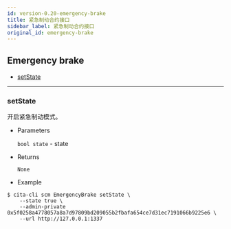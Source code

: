 ```yaml
---
id: version-0.20-emergency-brake
title: 紧急制动合约接口
sidebar_label: 紧急制动合约接口
original_id: emergency-brake
---
```


<h2 class="hover-list">Emergency brake</h2>

* [setState](#setState)

***

### setState

开启紧急制动模式。

* Parameters

    `bool state` - state

* Returns

    `None`

* Example

```shell
$ cita-cli scm EmergencyBrake setState \
    --state true \
    --admin-private 0x5f0258a4778057a8a7d97809bd209055b2fbafa654ce7d31ec7191066b9225e6 \
    --url http://127.0.0.1:1337
```
